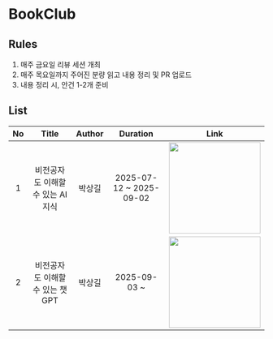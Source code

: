 # BookClub

## Rules

1. 매주 금요일 리뷰 세션 개최
2. 매주 목요일까지 주어진 분량 읽고 내용 정리 및 PR 업로드
3. 내용 정리 시, 안건 1-2개 준비

## List
| No | Title | Author | Duration | Link |
|:-:|:-:|:-:|:-:|:-:|
| 1 | 비전공자도 이해할 수 있는 AI 지식 | 박상길 | 2025-07-12 ~ 2025-09-02 | [<img src="https://contents.kyobobook.co.kr/sih/fit-in/458x0/pdt/9791162543931.jpg" height="180px">](https://github.com/SwimLikeATurtle/BookClub/tree/main/AIForBeginners) |
| 2 | 비전공자도 이해할 수 있는 챗GPT | 박상길 | 2025-09-03 ~ | [<img src="https://contents.kyobobook.co.kr/sih/fit-in/458x0/pdt/9791162544211.jpg" height="180px">](https://github.com/SwimLikeATurtle/BookClub/tree/main/ChatGPTForBeginners) |
